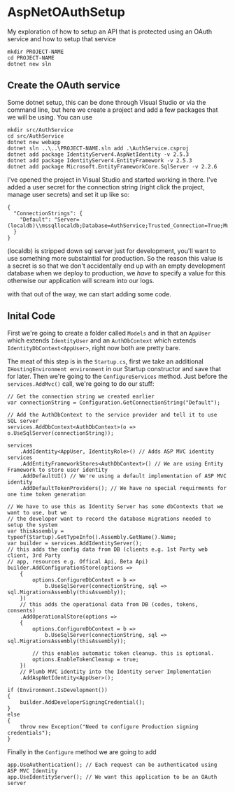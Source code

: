 AspNetOAuthSetup
================

My exploration of how to setup an API that is protected using an OAuth service and how to setup that service

```
mkdir PROJECT-NAME
cd PROJECT-NAME
dotnet new sln
```

Create the OAuth service
------------------------
Some dotnet setup, this can be done through Visual Studio or via the command line, but here we create a project and add a few packages that we will be using. You can use 
```
mkdir src/AuthService
cd src/AuthService
dotnet new webapp
dotnet sln ..\..\PROJECT-NAME.sln add .\AuthService.csproj
dotnet add package IdentityServer4.AspNetIdentity -v 2.5.3
dotnet add package IdentityServer4.EntityFramework -v 2.5.3
dotnet add package Microsoft.EntityFrameworkCore.SqlServer -v 2.2.6
```

I've opened the project in Visual Studio and started working in there. I've added a user secret for the connection string (right click the project, manage user secrets) and set it up like so:

```
{
  "ConnectionStrings": {
    "Default": "Server=(localdb)\\mssqllocaldb;Database=AuthService;Trusted_Connection=True;MultipleActiveResultSets=true;"
  }
}
```

(localdb) is stripped down sql server just for development, you'll want to use something more substaintial for production. So the reason this value is a secret is so that we don't accidentally end up with an empty development database when we deploy to production, we *have* to specify a value for this otherwise our application will scream into our logs.

with that out of the way, we can start adding some code.

Inital Code
-----------

First we're going to create a folder called `Models` and in that an `AppUser` which extends `IdentityUser` and an `AuthDbContext` which extends `IdentityDbContext<AppUser>`, right now both are pretty bare.

The meat of this step is in the `Startup.cs`, first we take an additional `IHostingEnvironment environment` in our Startup constructor and save that for later. Then we're going to the `ConfigureServices` method. Just before the `services.AddMvc()` call, we're going to do our stuff:

```
// Get the connection string we created earlier
var connectionString = Configuration.GetConnectionString("Default");

// Add the AuthDbContext to the service provider and tell it to use SQL server
services.AddDbContext<AuthDbContext>(o => o.UseSqlServer(connectionString));

services
	.AddIdentity<AppUser, IdentityRole>() // Adds ASP MVC identity services
	.AddEntityFrameworkStores<AuthDbContext>() // We are using Entity Framework to store user identity
	.AddDefaultUI() // We're using a default implementation of ASP MVC identity
	.AddDefaultTokenProviders(); // We have no special requirments for one time token generation 

// We have to use this as Identity Server has some dbContexts that we want to use, but we 
// the developer want to record the database migrations needed to setup the system
var thisAssembly = typeof(Startup).GetTypeInfo().Assembly.GetName().Name;
var builder = services.AddIdentityServer();
// this adds the config data from DB (clients e.g. 1st Party web client, 3rd Party 
// app, resources e.g. Offical Api, Beta Api)
builder.AddConfigurationStore(options =>
	{
		options.ConfigureDbContext = b =>
			b.UseSqlServer(connectionString, sql => sql.MigrationsAssembly(thisAssembly));
	})
	// this adds the operational data from DB (codes, tokens, consents)
	.AddOperationalStore(options =>
	{
		options.ConfigureDbContext = b =>
			b.UseSqlServer(connectionString, sql => sql.MigrationsAssembly(thisAssembly));

		// this enables automatic token cleanup. this is optional.
		options.EnableTokenCleanup = true;
	})
	// Plumb MVC identity into the Identity server Implementation
	.AddAspNetIdentity<AppUser>();

if (Environment.IsDevelopment())
{
	builder.AddDeveloperSigningCredential();
}
else
{
	throw new Exception("Need to configure Production signing credentials");
}
```

Finally in the `Configure` method we are going to add
```
app.UseAuthentication(); // Each request can be authenticated using ASP MVC Identity
app.UseIdentityServer(); // We want this application to be an OAuth server
```

